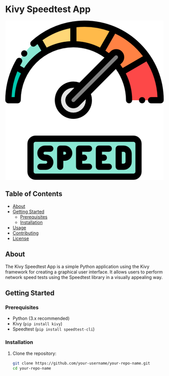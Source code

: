 # Kivy Speedtest App

![Speedtest App](icon.png)

## Table of Contents
- [About](#about)
- [Getting Started](#getting-started)
  - [Prerequisites](#prerequisites)
  - [Installation](#installation)
- [Usage](#usage)
- [Contributing](#contributing)
- [License](#license)

## About
The Kivy Speedtest App is a simple Python application using the Kivy framework for creating a graphical user interface. It allows users to perform network speed tests using the Speedtest library in a visually appealing way.

## Getting Started
### Prerequisites
- Python (3.x recommended)
- Kivy (`pip install kivy`)
- Speedtest (`pip install speedtest-cli`)

### Installation
1. Clone the repository:
   ```bash
   git clone https://github.com/your-username/your-repo-name.git
   cd your-repo-name
